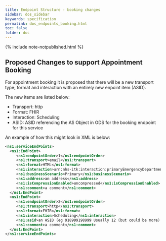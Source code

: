 ```yaml
---
title: Endpoint Structure - booking changes
sidebar: dos_sidebar
keywords: specification
permalink: dos_endpoints_booking.html
toc: false
folder: dos
---
```


{% include note-notpublished.html %}

## Proposed Changes to support Appointment Booking

For appointment booking it is proposed that there will be a new transport type, format and interaction with an entirely new enpoint item (ASID). 

The new items are listed below:

* Transport: http
* Format: FHIR
* Interaction: Scheduling
* ASID: ASID referencing the AS Object in ODS for the booking endpoint for this service

An example of how this might look in XML is below:


```xml
<ns1:serviceEndPoints>
  <ns1:EndPoint>
     <ns1:endpointOrder>1</ns1:endpointOrder>
     <ns1:transport>email</ns1:transport>
     <ns1:format>HTML</ns1:format>
     <ns1:interaction>urn:nhs-itk:interaction:primaryEmergencyDepartmentRecipientNHS111CDADocument-v2-0</ns1:interaction>
     <ns1:businessScenario>Primary</ns1:businessScenario>
     <ns1:address>an address</ns1:address>
     <ns1:isCompressionEnabled>uncompressed</ns1:isCompressionEnabled>
     <ns1:comment>a comment</ns1:comment>
  </ns1:EndPoint>
  <ns1:EndPoint>
     <ns1:endpointOrder>2</ns1:endpointOrder>
     <ns1:transport>http</ns1:transport>
     <ns1:format>FHIR</ns1:format>
     <ns1:interaction>Scheduling</ns1:interaction>
     <ns1:asid>an ASID (eg 918999198999 Usually 12 (but could be more) digits, stored as a string)</ns1:asid>
     <ns1:comment>a comment</ns1:comment>
  </ns1:EndPoint>
</ns1:serviceEndPoints>
```
